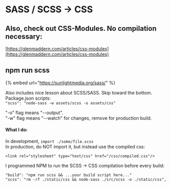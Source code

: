 # SASS / SCSS -&gt; CSS

## Also, check out CSS-Modules. No compilation necessary:

[https://glenmaddern.com/articles/css-modules](https://glenmaddern.com/articles/css-modules)

## npm run scss

{% embed url="https://sunlightmedia.org/sass/" %}

Also includes nice lesson about SCSS/SASS. Skip toward the bottom. Package.json scripts:  
`"scss": "node-sass -w assets/scss -o assets/css"` 

"-o" flag means "--output".   
"-w" flag means "--watch" for changes, remove for production build.

#### What I do:

In development, `import ./some/file.scss`   
In production, do NOT import it, but instead use the compiled css:

```text
<link rel="stylesheet" type="text/css" href="/css/compiled.css"/>
```

I programmed NPM to run the SCSS -&gt; CSS compilation before every build:

```text
"build": "npm run scss && ...your build script here..."
"scss": "rm -rf ./static/css && node-sass ./src/scss -o ./static/css",
```

 

